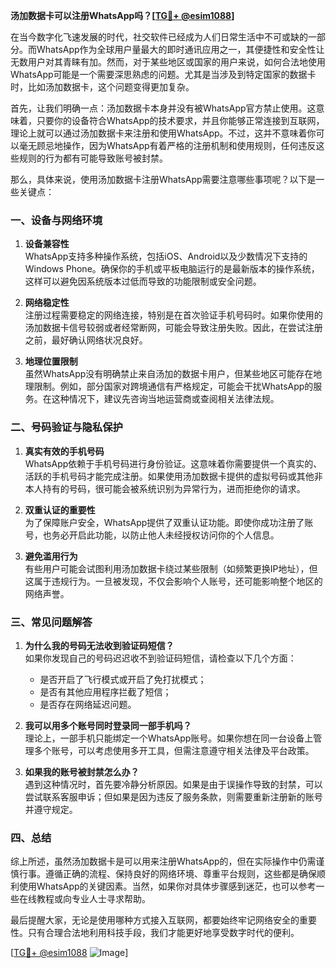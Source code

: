 **汤加数据卡可以注册WhatsApp吗？[[TG💪+ @esim1088](https://t.me/s/esim1088)]**

在当今数字化飞速发展的时代，社交软件已经成为人们日常生活中不可或缺的一部分。而WhatsApp作为全球用户量最大的即时通讯应用之一，其便捷性和安全性让无数用户对其青睐有加。然而，对于某些地区或国家的用户来说，如何合法地使用WhatsApp可能是一个需要深思熟虑的问题。尤其是当涉及到特定国家的数据卡时，比如汤加数据卡，这个问题变得更加复杂。

首先，让我们明确一点：汤加数据卡本身并没有被WhatsApp官方禁止使用。这意味着，只要你的设备符合WhatsApp的技术要求，并且你能够正常连接到互联网，理论上就可以通过汤加数据卡来注册和使用WhatsApp。不过，这并不意味着你可以毫无顾忌地操作，因为WhatsApp有着严格的注册机制和使用规则，任何违反这些规则的行为都有可能导致账号被封禁。

那么，具体来说，使用汤加数据卡注册WhatsApp需要注意哪些事项呢？以下是一些关键点：

### 一、设备与网络环境

1. **设备兼容性**  
   WhatsApp支持多种操作系统，包括iOS、Android以及少数情况下支持的Windows Phone。确保你的手机或平板电脑运行的是最新版本的操作系统，这样可以避免因系统版本过低而导致的功能限制或安全问题。

2. **网络稳定性**  
   注册过程需要稳定的网络连接，特别是在首次验证手机号码时。如果你使用的汤加数据卡信号较弱或者经常断网，可能会导致注册失败。因此，在尝试注册之前，最好确认网络状况良好。

3. **地理位置限制**  
   虽然WhatsApp没有明确禁止来自汤加的数据卡用户，但某些地区可能存在地理限制。例如，部分国家对跨境通信有严格规定，可能会干扰WhatsApp的服务。在这种情况下，建议先咨询当地运营商或查阅相关法律法规。

### 二、号码验证与隐私保护

1. **真实有效的手机号码**  
   WhatsApp依赖于手机号码进行身份验证。这意味着你需要提供一个真实的、活跃的手机号码才能完成注册。如果使用汤加数据卡提供的虚拟号码或其他非本人持有的号码，很可能会被系统识别为异常行为，进而拒绝你的请求。

2. **双重认证的重要性**  
   为了保障账户安全，WhatsApp提供了双重认证功能。即使你成功注册了账号，也务必开启此功能，以防止他人未经授权访问你的个人信息。

3. **避免滥用行为**  
   有些用户可能会试图利用汤加数据卡绕过某些限制（如频繁更换IP地址），但这属于违规行为。一旦被发现，不仅会影响个人账号，还可能影响整个地区的网络声誉。

### 三、常见问题解答

1. **为什么我的号码无法收到验证码短信？**  
   如果你发现自己的号码迟迟收不到验证码短信，请检查以下几个方面：
   - 是否开启了飞行模式或开启了免打扰模式；
   - 是否有其他应用程序拦截了短信；
   - 是否存在网络延迟问题。

2. **我可以用多个账号同时登录同一部手机吗？**  
   理论上，一部手机只能绑定一个WhatsApp账号。如果你想在同一台设备上管理多个账号，可以考虑使用多开工具，但需注意遵守相关法律及平台政策。

3. **如果我的账号被封禁怎么办？**  
   遇到这种情况时，首先要冷静分析原因。如果是由于误操作导致的封禁，可以尝试联系客服申诉；但如果是因为违反了服务条款，则需要重新注册新的账号并遵守规定。

### 四、总结

综上所述，虽然汤加数据卡是可以用来注册WhatsApp的，但在实际操作中仍需谨慎行事。遵循正确的流程、保持良好的网络环境、尊重平台规则，这些都是确保顺利使用WhatsApp的关键因素。当然，如果你对具体步骤感到迷茫，也可以参考一些在线教程或向专业人士寻求帮助。

最后提醒大家，无论是使用哪种方式接入互联网，都要始终牢记网络安全的重要性。只有合理合法地利用科技手段，我们才能更好地享受数字时代的便利。

[[TG💪+ @esim1088](https://t.me/s/esim1088) ![Image](https://i.postimg.cc/4NQfJmqS/Snipaste-2025-05-13-00-14-12.png)]